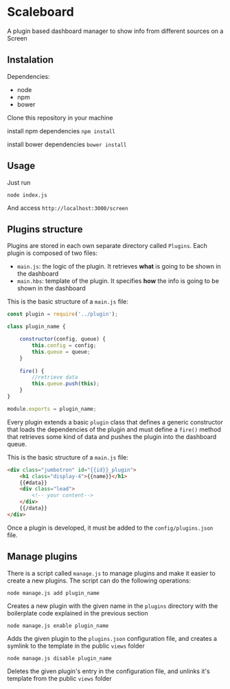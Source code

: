# Scaleboard

A plugin based dashboard manager to show info from different sources on a Screen

## Instalation

Dependencies:
* node
* npm
* bower

Clone this repository in your machine

install npm dependencies
`npm install`

install bower dependencies
`bower install`

## Usage

Just run

`node index.js`

And access `http://localhost:3000/screen`

## Plugins structure

Plugins are stored in each own separate directory called `Plugins`. Each plugin is composed of two files:

* `main.js`:  the logic of the plugin. It retrieves __what__ is going to be shown in the dashboard
* `main.hbs`: template of the plugin. It specifies __how__ the info is going to be shown in the dashboard

This is the basic structure of a `main.js` file:

```javascript
const plugin = require('../plugin');

class plugin_name {

    constructor(config, queue) {
        this.config = config;
        this.queue = queue;
    }
    
    fire() {
        //retrieve data
        this.queue.push(this);
    }
}

module.exports = plugin_name;
```

Every plugin extends a basic `plugin` class that defines a generic constructor 
that loads the dependencies of the plugin and must define a `fire()` method that
 retrieves some kind of data and pushes the plugin into the dashboard queue.

This is the basic structure of a `main.js` file:

```html
<div class="jumbotron" id="{{id}}_plugin">
    <h1 class="display-4">{{name}}</h1>
    {{#data}}
    <div class="lead">
        <!-- your content-->    
    </div>
    {{/data}}
</div>
```

Once a plugin is developed, it must be added to the `config/plugins.json` file.

## Manage plugins

There is a script called `manage.js` to manage plugins and make it easier to create a new plugins.
The script can do the following operations:

`node manage.js add plugin_name`

Creates a new plugin with the given name in the `plugins` directory with the boilerplate code explained in the previous section

`node manage.js enable plugin_name` 

Adds the given plugin to the `plugins.json` configuration file, and creates a symlink to the template in the public `views` folder

`node manage.js disable plugin_name` 

Deletes the given plugin's entry in the configuration file, and unlinks it's template from the public `views` folder
